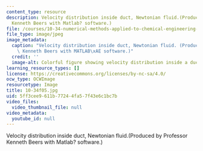 ```yaml
---
content_type: resource
description: Velocity distribution inside duct, Newtonian fluid.(Produced by Professor
  Kenneth Beers with Matlab? software.)
file: /courses/10-34-numerical-methods-applied-to-chemical-engineering-fall-2005/5ff3cee9611b77244fa57f43e6c1bc7b_10-34f05.jpg
file_type: image/jpeg
image_metadata:
  caption: "Velocity distribution inside duct, Newtonian fluid. (Produced by Professor\
    \ Kenneth Beers with MATLAB\xAE software.)"
  credit: ''
  image-alt: Colorful figure showing velocity distribution inside a duct.
learning_resource_types: []
license: https://creativecommons.org/licenses/by-nc-sa/4.0/
ocw_type: OCWImage
resourcetype: Image
title: 10-34f05.jpg
uid: 5ff3cee9-611b-7724-4fa5-7f43e6c1bc7b
video_files:
  video_thumbnail_file: null
video_metadata:
  youtube_id: null
---
```

Velocity distribution inside duct, Newtonian fluid.(Produced by Professor Kenneth Beers with Matlab? software.)